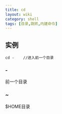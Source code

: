 ```yaml
---
title: cd
layout: wiki
category: shell
tags: [目录,跳转,内建命令]
---
```


## 实例

~~~Text
cd -	//进入前一个目录
~~~

### -

前一个目录

### ~

$HOME目录
